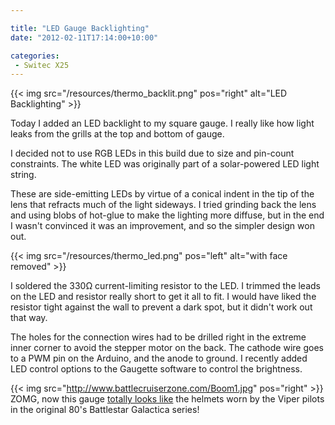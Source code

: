 ```yaml
---

title: "LED Gauge Backlighting"
date: "2012-02-11T17:14:00+10:00"

categories:
 - Switec X25
---
```

{{< img src="/resources/thermo_backlit.png" pos="right" alt="LED Backlighting" >}}

Today I added an LED backlight to my square gauge.
I really like how light leaks from the grills at the top
and bottom of gauge.

<!--more-->

I decided not to use RGB LEDs in this build due to size
and pin-count constraints.
The white LED was originally part
of a solar-powered LED light string.

These are side-emitting
LEDs by virtue of a conical indent in the tip of the lens that
refracts much of the light sideways.
I tried grinding back the lens and using blobs of hot-glue to make
the lighting more diffuse, but in the end I wasn't convinced
it was an improvement, and so the simpler design won out.

{{< img src="/resources/thermo_led.png" pos="left" alt="with face removed" >}}

I soldered the 330&#8486; current-limiting resistor to the LED.
I trimmed the leads on the LED and resistor really short to get it
all to fit.  I would have liked the resistor tight against
the wall to prevent a dark spot, but it didn't work out that way.

The holes for the connection wires had to be drilled
right in the extreme inner corner to avoid the stepper motor on the back.
The cathode wire goes to a PWM pin on the Arduino, and the anode
to ground.  I recently added LED control options to the Gaugette software
to control the brightness.

{{< img src="http://www.battlecruiserzone.com/Boom1.jpg" pos="right" >}}
ZOMG, now this gauge [totally looks like](http://totallylookslike.icanhascheezburger.com/) the
helmets worn by the Viper pilots in the original 80's
Battlestar Galactica series!
